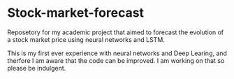 # Stock-market-forecast 
Reposetory for my academic project that aimed to forecast the evolution of a stock market price using neural networks and LSTM.

This is my first ever experience with neural networks and Deep Learing, and therfore I am aware that the code can be improved. I am working on that so please be indulgent.
